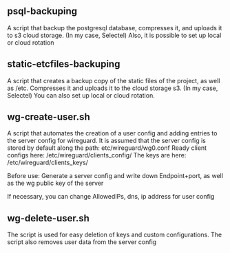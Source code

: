 psql-backuping 
-
A script that backup the postgresql database, compresses it, and uploads it to s3 cloud storage. (In my case, Selectel) Also, it is possible to set up local or cloud rotation

static-etcfiles-backuping 
-
A script that creates a backup copy of the static files of the project, as well as /etc. Compresses it and uploads it to the cloud storage s3. (In my case, Selectel) You can also set up local or cloud rotation.

wg-create-user.sh
- 
A script that automates the creation of a user config and adding entries to the server config for wireguard.
It is assumed that the server config is stored by default along the path: etc/wireguard/wg0.conf
Ready client configs here: /etc/wireguard/clients_config/
The keys are here: /etc/wireguard/clients_keys/

Before use:
Generate a server config and write down Endpoint+port, as well as the wg public key of the server

If necessary, you can change AllowedIPs, dns, ip address for user config

wg-delete-user.sh
-
The script is used for easy deletion of keys and custom configurations.
The script also removes user data from the server config
